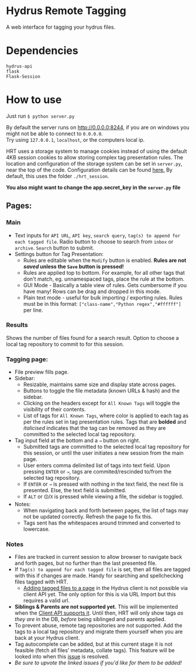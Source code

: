 # Hydrus Remote Tagging
A web interface for tagging your hydrus files.

# Dependencies  
```
hydrus-api  
flask
Flask-Session
```

# How to use
Just run `$ python server.py`  

By default the server runs on http://0.0.0.0:8244, if you are on windows you might not be able to connect to `0.0.0.0`.  
Try using `127.0.0.1`, `localhost`, or the computers local ip.  

HRT uses a storage system to manage cookies instead of using the default 4KB session cookies to allow storing complex tag presentation rules. The location and configuration of the storage system can be set in `server.py`, near the top of the code. Configuration details can be found [here.](https://flask-session.readthedocs.io/en/latest/#configuration) By default, this uses the folder `./hrt_session`.

**You also might want to change the app.secret_key in the `server.py` file**

## Pages:
### Main
* Text inputs for `API URL`, `API key`, `search query`, `tag(s) to append for each tagged file`. Radio button to choose to search from `inbox` or `archive`. `Search` button to submit.
* Settings button for Tag Presentation:
  * Rules are editable when the `Modify` button is enabled. **Rules are not _saved_ unless the `Save` button is pressed!**
  * Rules are applied top to bottom. For example, for all other tags that don't match, eg. unnamespaced tags, place the rule at the bottom.
  * GUI Mode - Basically a table view of rules. Gets cumbersome if you have many! Rows can be drag and dropped in this mode.
  * Plain text mode - useful for bulk importing / exporting rules. Rules must be in this format: `["class-name","Python regex","#ffffff"]` per line.
### Results
Shows the number of files found for a search result. Option to choose a local tag repository to commit to for this session.
### Tagging page:
* File preview fills page.
* Sidebar:
  * Resizable, maintains same size and display state across pages.
  * Buttons to toggle the file metadata (known URLs & hash) and the sidebar.
  * Clicking on the headers except for `All Known Tags` will toggle the visibility of their contents.
  * List of tags for `All Known Tags`, where color is applied to each tag as per the rules set in tag presentation rules. Tags that are **bolded** and *italicised* indicates that the tag can be removed as they are committed to the selected local tag repository.
* Tag input field at the bottom and a `→` button on right.
  * Submitted tags are committed to the selected local tag repository for this session, or until the user initiates a new session from the main page.
  * User enters comma delimited list of tags into text field. Upon pressing `ENTER` or `→`, tags are commited/rescinded to/from the selected tag repository.
  * If `ENTER` or `→` is pressed with nothing in the text field, the next file is presented. Else, the text field is submitted.
  * If `ALT` or `🛈`/`X` is pressed while viewing a file, the sidebar is toggled.
* Notes:
  * When navigating back and forth between pages, the list of tags may not be updated correctly. Refresh the page to fix this.
  * Tags sent has the whitespaces around trimmed and converted to lowercase.

### Notes
* Files are tracked in current session to allow browser to navigate back and forth pages, but no further than the last presented file.
* If `Tag(s) to append for each tagged file` is set, then all files are tagged with this if changes are made. Handy for searching and spellchecking files tagged with HRT.
  * [Adding tagged files to a page](https://github.com/hydrusnetwork/hydrus/issues/350) in the Hydrus client is not possible via client API yet. The only option for this is via URL Import but this requires a valid url.
* **Siblings & Parents are not supported yet.** This will be implemented when the [Client API supports it](https://github.com/hydrusnetwork/hydrus/issues/921). Until then, HRT will only show tags _as they are_ in the DB, _before_  being siblinged and parents applied.
* To prevent abuse, remote tag repositories are not supported. Add the tags to a local tag repository and migrate them yourself when you are back at your Hydrus client.
* Tag autocomplete can be added, but at this current stage it is not feasible (fetch all files' metadata, collate tags). This feature will be looked into when this [issue](https://github.com/hydrusnetwork/hydrus/issues/958) is resolved.
* *Be sure to upvote the linked issues if you'd like for them to be added!*